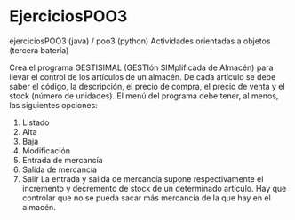 # EjerciciosPOO3
ejerciciosPOO3 (java) / poo3 (python)
Actividades orientadas a objetos (tercera batería)

Crea el programa GESTISIMAL (GESTIón SIMplificada de Almacén) para llevar
el control de los artículos de un almacén. De cada artículo se debe saber
el código, la descripción, el precio de compra, el precio de venta y el stock
(número de unidades). El menú del programa debe tener, al menos, las
siguientes opciones:
1. Listado
2. Alta
3. Baja
4. Modificación
5. Entrada de mercancía
6. Salida de mercancía
7. Salir
La entrada y salida de mercancía supone respectivamente el incremento y
decremento de stock de un determinado artículo. Hay que controlar que no se
pueda sacar más mercancía de la que hay en el almacén.
